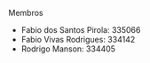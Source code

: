 Membros
  - Fabio dos Santos Pirola: 335066
  - Fabio Vivas Rodrigues:   334142
  - Rodrigo Manson:          334405
